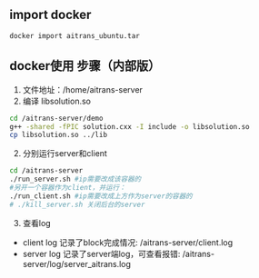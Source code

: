 ## import docker
```dash
docker import aitrans_ubuntu.tar
```
## docker使用 步骤（内部版）
1. 文件地址：/home/aitrans-server
2. 编译 libsolution.so
```bash
cd /aitrans-server/demo
g++ -shared -fPIC solution.cxx -I include -o libsolution.so
cp libsolution.so ../lib
```
2. 分别运行server和client
```bash
cd /aitrans-server
./run_server.sh #ip需要改成该容器的
#另开一个容器作为client，并运行：
./run_client.sh #ip需要改成上方作为server的容器的
# ./kill_server.sh 关闭后台的server
```
3. 查看log
- client log 记录了block完成情况: /aitrans-server/client.log
- server log 记录了server端log，可查看报错: /aitrans-server/log/server_aitrans.log